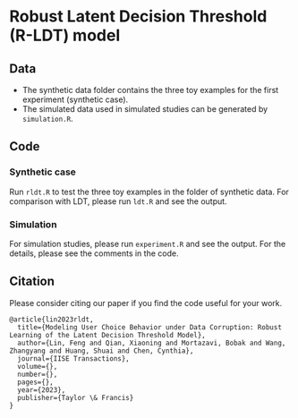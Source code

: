 # Robust Latent Decision Threshold (R-LDT) model

## Data
* The synthetic data folder contains the three toy examples for the first experiment (synthetic case).
* The simulated data used in simulated studies can be generated by ```simulation.R```.

## Code
### Synthetic case
Run ```rldt.R``` to test the three toy examples in the folder of synthetic data.
For comparison with LDT, please run ```ldt.R``` and see the output.

### Simulation 
For simulation studies, please run ```experiment.R``` and see the output. For the details, please see the comments in the code.

## Citation
Please consider citing our paper if you find the code useful for your work.

```
@article{lin2023rldt,
  title={Modeling User Choice Behavior under Data Corruption: Robust Learning of the Latent Decision Threshold Model},
  author={Lin, Feng and Qian, Xiaoning and Mortazavi, Bobak and Wang, Zhangyang and Huang, Shuai and Chen, Cynthia},
  journal={IISE Transactions},
  volume={},
  number={},
  pages={},
  year={2023},
  publisher={Taylor \& Francis}
}
```


